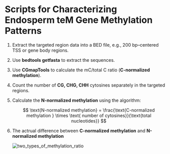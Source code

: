 # Scripts for Characterizing Endosperm teM Gene Methylation Patterns

1. Extract the targeted region data into a BED file, e.g., 200 bp–centered TSS or gene body regions.  
2. Use **bedtools getfasta** to extract the sequences.  
3. Use **CGmapTools** to calculate the mC/total C ratio (**C-normalized methylation**).  
4. Count the number of **CG, CHG, CHH** cytosines separately in the targeted regions.  
5. Calculate the **N-normalized methylation** using the algorithm:

   $$
   \text{N-normalized methylation} = \frac{\text{C-normalized methylation } \times \text{ number of cytosines}}{\text{total nucleotides}}
   $$

6. The actrual difference between **C-normalized methylation** and **N-normalized methylation**

    ![two_types_of_methylation_ratio](https://github.com/yiruiS/endo-teM-genes/blob/main/03explore_methylation_pattern/06_two_types_of_methylation_ratio.png)


